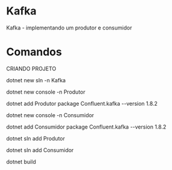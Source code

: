 # Kafka
Kafka - implementando um produtor e consumidor
#
# Comandos 

CRIANDO PROJETO 

dotnet new sln -n Kafka

dotnet new console -n Produtor

dotnet add Produtor package Confluent.kafka --version 1.8.2

dotnet new console -n Consumidor

dotnet add Consumidor package Confluent.kafka --version 1.8.2

dotnet sln add Produtor

dotnet sln add Consumidor

dotnet build
#
